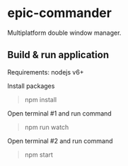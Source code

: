 # epic-commander
Multiplatform double window manager.



## Build & run application

Requirements: nodejs v6+
  
  
Install packages

> npm install

Open terminal #1 and run command
> npm run watch

Open terminal #2 and run command
> npm start
